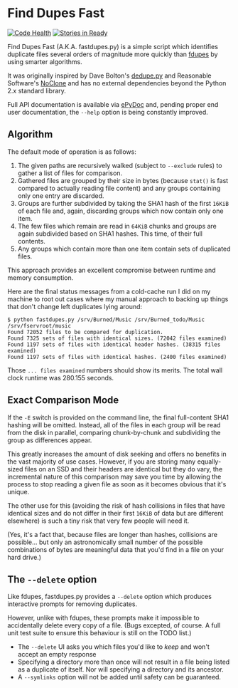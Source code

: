 # Find Dupes Fast

[![Code Health](https://landscape.io/github/ssokolow/fastdupes/master/landscape.png)](https://landscape.io/github/ssokolow/fastdupes/master)
[![Stories in Ready](https://badge.waffle.io/ssokolow/fastdupes.svg?label=ready&title=Ready)](https://waffle.io/ssokolow/fastdupes)

Find Dupes Fast (A.K.A. fastdupes.py) is a simple script which identifies
duplicate files several orders of magnitude more quickly than
[fdupes](https://packages.debian.org/stable/fdupes) by using smarter
algorithms.

It was originally inspired by Dave Bolton's
[dedupe.py](http://davebolton.net/blog/?p=173) and Reasonable Software's
[NoClone](http://noclone.net/) and has no external dependencies beyond the
Python 2.x standard library.

Full API documentation is available via
[ePyDoc](http://epydoc.sourceforge.net/) and, pending proper end user
documentation, the `--help` option is being constantly improved.

## Algorithm

The default mode of operation is as follows:

1. The given paths are recursively walked (subject to `--exclude` rules) to
   gather a list of files for comparison.
2. Gathered files are grouped by their size in bytes (because `stat()` is fast
   compared to actually reading file content) and any groups containing only
   one entry are discarded.
3. Groups are further subdivided by taking the SHA1 hash of the first `16KiB`
   of each file and, again, discarding groups which now contain only one item.
4. The few files which remain are read in `64KiB` chunks and groups are again
   subdivided based on SHA1 hashes. This time, of their full contents.
5. Any groups which contain more than one item contain sets of duplicated
   files.

This approach provides an excellent compromise between runtime and memory
consumption.

Here are the final status messages from a cold-cache run I did on my machine to
root out cases where my manual approach to backing up things that don't change
left duplicates lying around:

```
$ python fastdupes.py /srv/Burned/Music /srv/Burned_todo/Music /srv/fservroot/music
Found 72052 files to be compared for duplication.
Found 7325 sets of files with identical sizes. (72042 files examined)
Found 1197 sets of files with identical header hashes. (38315 files examined)
Found 1197 sets of files with identical hashes. (2400 files examined)
```

Those `... files examined` numbers should show its merits. The total wall clock
runtime was 280.155 seconds.

## Exact Comparison Mode

If the `-E` switch is provided on the command line, the final full-content SHA1
hashing will be omitted. Instead, all of the files in each group will be read
from the disk in parallel, comparing chunk-by-chunk and subdividing the group
as differences appear.

This greatly increases the amount of disk seeking and offers no benefits in
the vast majority of use cases. However, if you are storing many equally-sized
files on an SSD and their headers are identical but they do vary, the
incremental nature of this comparison may save you time by allowing the
process to stop reading a given file as soon as it becomes obvious that it's
unique.

The other use for this (avoiding the risk of hash collisions in files that
have identical sizes and do not differ in their first `16KiB` of data but are
different elsewhere) is such a tiny risk that very few people will need it.

(Yes, it's a fact that, because files are longer than hashes, collisions are
possible... but only an astronomically small number of the possible
combinations of bytes are meaningful data that you'd find in a file on your
hard drive.)

## The `--delete` option

Like fdupes, fastdupes.py provides a `--delete` option which produces
interactive prompts for removing duplicates.

However, unlike with fdupes, these prompts make it impossible to accidentally
delete every copy of a file. (Bugs excepted, of course. A full unit test suite
to ensure this behaviour is still on the TODO list.)

* The `--delete` UI asks you which files you'd like to *keep* and won't accept an
empty response
* Specifying a directory more than once will not result in a file being listed
  as a duplicate of itself. Nor will specifying a directory and its ancestor.
* A `--symlinks` option will not be added until safety can be guaranteed.

